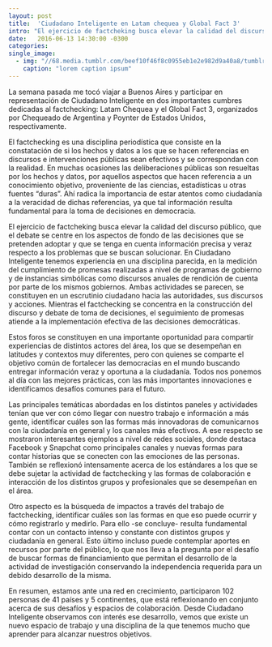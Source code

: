 ```yaml
---
layout: post
title:  'Ciudadano Inteligente en Latam chequea y Global Fact 3'
intro: "El ejercicio de factcheking busca elevar la calidad del discurso público, que el debate se centre en los aspectos de fondo de las decisiones que se pretenden adoptar y que se tenga en cuenta información precisa y veraz respecto a los problemas que se buscan solucionar."
date:   2016-06-13 14:30:00 -0300
categories: 
single_image:
  - img: "//68.media.tumblr.com/beef10f46f8c0955eb1e2e982d9a40a8/tumblr_inline_o8q3bmSXEh1r9usgg_540.jpg"
    caption: "lorem caption ipsum"
---
```

La semana pasada me tocó viajar a Buenos Aires y participar en representación de Ciudadano Inteligente en dos importantes cumbres dedicadas al factchecking: Latam Chequea y el Global Fact 3, organizados por Chequeado de Argentina y Poynter de Estados Unidos, respectivamente.

El factchecking es una disciplina periodística que consiste en la constatación de si los hechos y datos a los que se hacen referencias en discursos e intervenciones públicas sean efectivos y se correspondan con la realidad. En muchas ocasiones las deliberaciones públicas son resueltas por los hechos y datos, por aquellos aspectos que hacen referencia a un conocimiento objetivo, proveniente de las ciencias, estadísticas u otras fuentes “duras”. Ahí radica la importancia de estar atentos como ciudadanía a la veracidad de dichas referencias, ya que tal información resulta fundamental para la toma de decisiones en democracia.

El ejercicio de factcheking busca elevar la calidad del discurso público, que el debate se centre en los aspectos de fondo de las decisiones que se pretenden adoptar y que se tenga en cuenta información precisa y veraz respecto a los problemas que se buscan solucionar. En Ciudadano Inteligente tenemos experiencia en una disciplina parecida, en la medición del cumplimiento de promesas realizadas a nivel de programas de gobierno y de instancias simbólicas como discursos anuales de rendición de cuenta por parte de los mismos gobiernos. Ambas actividades se parecen, se constituyen en un escrutinio ciudadano hacia las autoridades, sus discursos y acciones. Mientras el factchecking se concentra en la construcción del discurso y debate de toma de decisiones, el seguimiento de promesas atiende a la implementación efectiva de las decisiones democráticas.

Estos foros se constituyen en una importante oportunidad para compartir experiencias de distintos actores del área, los que se desempeñan en latitudes y contextos muy diferentes, pero con quienes se comparte el objetivo común de fortalecer las democracias en el mundo buscando entregar información veraz y oportuna a la ciudadanía. Todos nos ponemos al día con las mejores prácticas, con las más importantes innovaciones e identificamos desafíos comunes para el futuro.

Las principales temáticas abordadas en los distintos paneles y actividades tenían que ver con cómo llegar con nuestro trabajo e información a más gente, identificar cuáles son las formas más innovadoras de comunicarnos con la ciudadanía en general y los canales más efectivos. A ese respecto se mostraron interesantes ejemplos a nivel de redes sociales, donde destaca Facebook y Snapchat como principales canales y nuevas formas para contar historias que se conecten con las emociones de las personas. También se reflexionó intensamente acerca de los estándares a los que se debe sujetar la actividad de factchecking y las formas de colaboración e interacción de los distintos grupos y profesionales que se desempeñan en el área.

Otro aspecto es la búsqueda de impactos a través del trabajo de factchecking, identificar cuáles son las formas en que eso puede ocurrir y cómo registrarlo y medirlo. Para ello -se concluye- resulta fundamental contar con un contacto intenso y constante con distintos grupos y ciudadanía en general. Esto último incluso puede contemplar aportes en recursos por parte del público, lo que nos lleva a la pregunta por el desafío de buscar formas de financiamiento que permitan el desarrollo de la actividad de investigación conservando la independencia requerida para un debido desarrollo de la misma.

En resumen, estamos ante una red en crecimiento, participaron 102 personas de 41 países y 5 continentes, que está reflexionando en conjunto acerca de sus desafíos y espacios de colaboración. Desde Ciudadano Inteligente observamos con interés ese desarrollo, vemos que existe un nuevo espacio de trabajo y una disciplina de la que tenemos mucho que aprender para alcanzar nuestros objetivos.
